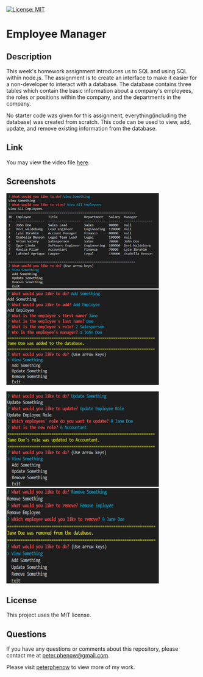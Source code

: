 [![License: MIT](https://img.shields.io/badge/License-MIT-yellow.svg)](https://opensource.org/licenses/MIT)

# Employee Manager

## **Description**

This week's homework assignment introduces us to SQL and using SQL within node.js. The assignment is to create an interface to make it easier for a non-developer to interact with a database. The database contains three tables which contain the basic information about a company's employees, the roles or positions within the company, and the departments in the company.

No starter code was given for this assignment, everything(including the database) was created from scratch. This code can be used to view, add, update, and remove existing information from the database.

## **Link**

You may view the video file [here](https://github.com/peterphenow/Employee_Manager/blob/main/assets/employeeManagerVideo.webm).

## **Screenshots**

<img src="./assets/viewAllEmployees.png" alt="view employees" width="400" height="250">&nbsp;&nbsp;<img src="./assets/addEmployee.png" alt="add employee" width="400" height="250">

<img src="./assets/updateEmployee.png" alt="update employee" width="400" height="250">&nbsp;&nbsp;<img src="./assets/removeEmployee.png" alt="remove employee" width="400" height="250">

## **License**

This project uses the MIT license.

## **Questions**

If you have any questions or comments about this repository, please contact me at peter.phenow@gmail.com.

Please visit [peterphenow](https://github.com/peterphenow) to view more of my work.
